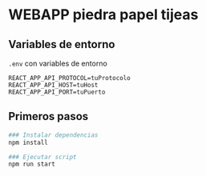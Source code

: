 # WEBAPP piedra papel tijeas

## Variables de entorno
`.env`  con variables de entorno
```
REACT_APP_API_PROTOCOL=tuProtocolo
REACT_APP_API_HOST=tuHost
REACT_APP_API_PORT=tuPuerto
```

## Primeros pasos
```bash
### Instalar dependencias
npm install

### Ejecutar script
npm run start
```